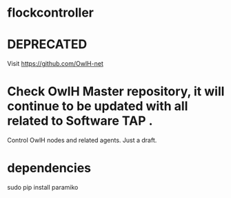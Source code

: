 # flockcontroller

# DEPRECATED 
Visit https://github.com/OwlH-net

# Check OwlH Master repository, it will continue to be updated with all related to Software TAP . 

Control OwlH nodes and related agents. Just a draft.

# dependencies

sudo pip install paramiko
